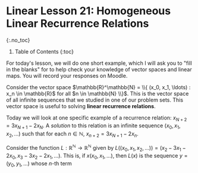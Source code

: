 # Linear Lesson 21: Homogeneous Linear Recurrence Relations
{:.no_toc}

1. Table of Contents
{:toc}

For today's lesson, we will do one short example, which I will ask you to "fill in the blanks" for to help check your knowledge of vector spaces and linear maps. You will record your responses on Moodle.

Consider the vector space $\mathbb{R}^\mathbb{N} = \\{ (x_0, x_1, \ldots) : x_n \in \mathbb{R}$ for all $n \in \mathbb{N} \\}$. This is the vector space of all infinite sequences that we studied in one of our problem sets. This vector space is useful to solving **linear recurrence relations**. 

Today we will look at one specific example of a recurrence relation: $x_{N+2} = 3x_{N+1} - 2x_N$. A *solution* to this relation is an infinite sequence $(x_0, x_1, x_2, \ldots)$ such that for each $n \in \mathbb{N}$, $x_{n+2} = 3x_{N+1} - 2x_n$.

Consider the function $L : \mathbb{R}^\mathbb{N} \to \mathbb{R}^\mathbb{N}$ given by $L( (x_0, x_1, x_2,\ldots)) = (x_2 - 3x_1 - 2x_0, x_3 - 3x_2 - 2x_1, \ldots )$. This is, if $x (x_0, x_1, \ldots)$, then $L(x)$ is the sequence $y = (y_0, y_1, \ldots)$ whose $n$-th term 

